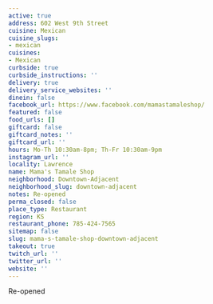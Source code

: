 ```yaml
---
active: true
address: 602 West 9th Street
cuisine: Mexican
cuisine_slugs:
- mexican
cuisines:
- Mexican
curbside: true
curbside_instructions: ''
delivery: true
delivery_service_websites: ''
dinein: false
facebook_url: https://www.facebook.com/mamastamaleshop/
featured: false
food_urls: []
giftcard: false
giftcard_notes: ''
giftcard_url: ''
hours: Mo-Th 10:30am-8pm; Th-Fr 10:30am-9pm
instagram_url: ''
locality: Lawrence
name: Mama's Tamale Shop
neighborhood: Downtown-Adjacent
neighborhood_slug: downtown-adjacent
notes: Re-opened
perma_closed: false
place_type: Restaurant
region: KS
restaurant_phone: 785-424-7565
sitemap: false
slug: mama-s-tamale-shop-downtown-adjacent
takeout: true
twitch_url: ''
twitter_url: ''
website: ''
---
```


Re-opened